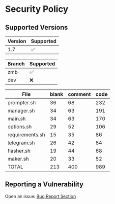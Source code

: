 # Security Policy

## Supported Versions

| Version | Supported          |
| ------- | ------------------ |
| 1.7     | :white_check_mark: |

| Branch | Supported          |
| ------ | ------------------ |
| zmb    | :white_check_mark: |
| dev    | :x:                |

| File            | blank | comment | code |
| --------------- | ----- | ------- | ---- |
| prompter.sh     | 36    | 68      | 232  |
| manager.sh      | 34    | 63      | 191  |
| main.sh         | 34    | 63      | 170  |
| options.sh      | 29    | 52      | 106  |
| requirements.sh | 15    | 35      | 86   |
| telegram.sh     | 26    | 42      | 84   |
| flasher.sh      | 19    | 44      | 68   |
| maker.sh        | 20    | 33      | 52   |
| TOTAL           | 213   | 400     | 989  |

## Reporting a Vulnerability

Open an issue: [Bug Report Section](https://github.com/grm34/ZenMaxBuilder/issues/new/choose)
